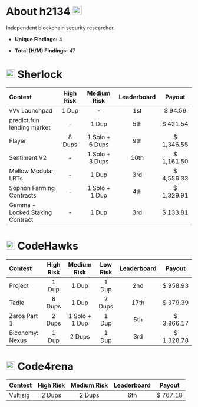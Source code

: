 # About h2134  <img src="https://avatars.githubusercontent.com/u/169348989?v=4" width="24">
Independent blockchain security researcher.

- **Unique Findings:** 4

- **Total (H/M) Findings:** 47

# <img src="https://docs.sherlock.xyz/~gitbook/image?url=https%3A%2F%2F1839706563-files.gitbook.io%2F%7E%2Ffiles%2Fv0%2Fb%2Fgitbook-x-prod.appspot.com%2Fo%2Fspaces%252FIULvDRunHtCHQJQoTsGo%252Ficon%252FQ7yJtYWzi1W6Rokd2SiV%252Fwhitesherlocklogo.png%3Falt%3Dmedia%26token%3D93a94252-4ec4-4971-b345-d2aaaab76f85&width=32&dpr=2&quality=100&sign=5bdfbefc7d2e1a01bd74f5d84e1f7facb931ac3fec8eab74df941d7f206af86b" width="24">  Sherlock
|  Contest  |  High Risk  |  Medium Risk  |  Leaderboard  |  Payout  |
|:-----------|:-------------:|:---------------:|:---------------:|:----------:|  
| vVv Launchpad | 1 Dup | - | 1st | $ 94.59 |
| predict.fun lending market | - | 1 Dup | 5th | $ 421.54 |
| Flayer | 8 Dups | 1 Solo + 6 Dups | 9th | $ 1,346.55 |
| Sentiment V2 | - | 1 Solo + 3 Dups | 10th | $ 1,161.50 |
| Mellow Modular LRTs | - | 1 Dup | 3rd | $ 4,556.33 |
| Sophon Farming Contracts | - | 1 Solo + 1 Dup | 4th | $ 1,329.91 |
| Gamma - Locked Staking Contract | - | 1 Dup | 3rd | $ 133.81 |


# <img src="https://docs.codehawks.com/~gitbook/image?url=https%3A%2F%2F3043220823-files.gitbook.io%2F%7E%2Ffiles%2Fv0%2Fb%2Fgitbook-x-prod.appspot.com%2Fo%2Fspaces%252F03192NVKR2mN0yJAWWw2%252Ficon%252FfjnVqtPZ9UDFJHZaVtHZ%252FCodeHawks%2520Mark%2520Color.png%3Falt%3Dmedia%26token%3D39546797-6ddf-4b2e-a80a-2ee4ba07ffb5&width=32&dpr=2&quality=100&sign=7cf13cb4&sv=1" width="24">  CodeHawks
|  Contest  |  High Risk  |  Medium Risk  |  Low Risk  |  Leaderboard  |  Payout  |
|:-----------|:-------------:|:---------------:|:---------------:|:----------:|:----------:|  
| Project | 1 Dup | 1 Dup | 1 Dup | 2nd | $ 958.93 |
| Tadle | 8 Dups | 1 Dup | 2 Dups | 17th | $ 379.39 |
| Zaros Part 1 | 2 Dups | 1 Solo + 1 Dup | 1 Dup | 5th | $ 3,866.17 |
| Biconomy: Nexus | 1 Dup | 2 Dups | 1 Dup | 3rd | $ 1,328.78 |


# <img src="https://code4rena.com/images/c4-logo-icon.svg" width="24">  Code4rena
|  Contest  |  High Risk  |  Medium Risk  |  Leaderboard  |  Payout  |
|:-----------|:-------------:|:---------------:|:---------------:|:----------:|  
| Vultisig | 2 Dups | 2 Dups | 6th | $ 767.18 |
